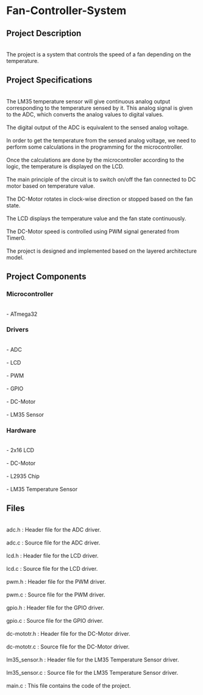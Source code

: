 <h1>Fan-Controller-System</h1>
  <h2>Project Description</h2>
    <p>
     <br>The project is a system that controls the speed of a fan depending on the temperature.</br>
    </p>
  <h2>Project Specifications</h2>
    <p>
     <br>The LM35 temperature sensor will give continuous analog output corresponding to the temperature sensed by it. This analog signal is given to the ADC, which            converts the analog values to digital values.
     </br>
     <br>The digital output of the ADC is equivalent to the sensed analog voltage.</br>
     <br>In order to get the temperature from the sensed analog voltage, we need to perform some calculations in the programming for the microcontroller.</br>
     <br>Once the calculations are done by the microcontroller according to the logic, the temperature is displayed on the LCD.</br>
     <br>The main principle of the circuit is to switch on/off the fan connected to DC motor based on temperature value.</br>
     <br>The DC-Motor rotates in clock-wise direction or stopped based on the fan state.</br>
     <br>The LCD displays the temperature value and the fan state continuously.</br>
     <br>The DC-Motor speed is controlled using PWM signal generated from Timer0.</br>
     <br>The project is designed and implemented based on the layered architecture model.</br>
    </p>
  <h2>Project Components</h2>
    <h3>Microcontroller</h3>
      <p>
       <br>- ATmega32</br>
      </p>
    <h3>Drivers</h3>
      <p>
       <br>- ADC</br>
       <br>- LCD</br>
       <br>- PWM</br>
       <br>- GPIO</br>
       <br>- DC-Motor</br>
       <br>- LM35 Sensor</br>
      </p>
    <h3>Hardware</h3>
      <p>
       <br>- 2x16 LCD</br>
       <br>- DC-Motor</br>
       <br>- L2935 Chip</br>
       <br>- LM35 Temperature Sensor</br>
      </p>
  <h2>Files</h2>
    <p>
     <br>adc.h : Header file for the ADC driver.</br>
     <br>adc.c : Source file for the ADC driver.</br>
     <br>lcd.h : Header file for the LCD driver.</br>
     <br>lcd.c : Source file for the LCD driver.</br>
     <br>pwm.h : Header file for the PWM driver.</br>
     <br>pwm.c : Source file for the PWM driver.</br>
     <br>gpio.h : Header file for the GPIO driver.</br>
     <br>gpio.c : Source file for the GPIO driver.</br>
     <br>dc-mototr.h : Header file for the DC-Motor driver.</br>
     <br>dc-mototr.c : Source file for the DC-Motor driver.</br>
     <br>lm35_sensor.h : Header file for the LM35 Temperature Sensor driver.</br>
     <br>lm35_sensor.c : Source file for the LM35 Temperature Sensor driver.</br>
     <br>main.c : This file contains the code of the project.</br>
    </p>

